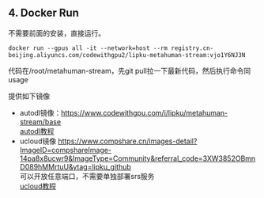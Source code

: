 ## 4. Docker Run  
不需要前面的安装，直接运行。
```
docker run --gpus all -it --network=host --rm registry.cn-beijing.aliyuncs.com/codewithgpu2/lipku-metahuman-stream:vjo1Y6NJ3N
```
代码在/root/metahuman-stream，先git pull拉一下最新代码，然后执行命令同usage

提供如下镜像
- autodl镜像：<https://www.codewithgpu.com/i/lipku/metahuman-stream/base>  
[autodl教程](autodl/README.md)
- ucloud镜像 <https://www.compshare.cn/images-detail?ImageID=compshareImage-14pa8x8ucwr9&ImageType=Community&referral_code=3XW3852OBmnD089hMMrtuU&ytag=lipku_github>  
可以开放任意端口，不需要单独部署srs服务  
[ucloud教程](ucloud/ucloud.md) 
